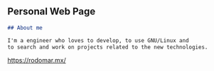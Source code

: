 ## Personal Web Page

```markdown
## About me

I'm a engineer who loves to develop, to use GNU/Linux and 
to search and work on projects related to the new technologies.
```

https://rodomar.mx/
